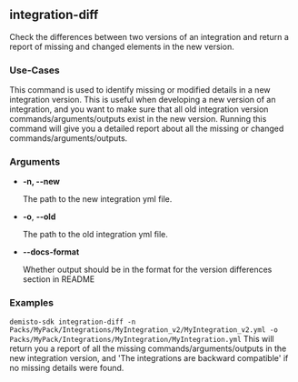 ## integration-diff
Check the differences between two versions of an integration and return a report of missing and changed elements in the new version.

### Use-Cases
This command is used to identify missing or modified details in a new integration version. This is useful when
developing a new version of an integration, and you want to make sure that all old integration version commands/arguments/outputs
exist in the new version. Running this command will give you a detailed report about all the missing or changed commands/arguments/outputs.

### Arguments
* **-n, --new**

    The path to the new integration yml file.

* **-o**, **--old**

    The path to the old integration yml file.

* **--docs-format**
    
    Whether output should be in the format for the version differences section in README

### Examples
`demisto-sdk integration-diff -n Packs/MyPack/Integrations/MyIntegration_v2/MyIntegration_v2.yml -o Packs/MyPack/Integrations/MyIntegration/MyIntegration.yml`
This will return you a report of all the missing commands/arguments/outputs in the new integration version, and 'The integrations are backward compatible' if no missing details were found.
